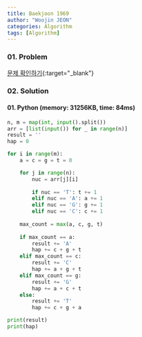 ```yaml
---
title: Baekjoon 1969
author: "Woojin JEON"
categories: Algorithm
tags: [Algorithm]
---
```


### 01. Problem

[문제 확인하기](https://www.acmicpc.net/problem/1969){:target="_blank"}

### 02. Solution

#### 01. Python (memory: 31256KB, time: 84ms)

```Python
n, m = map(int, input().split())
arr = [list(input()) for _ in range(n)]
result = ''
hap = 0

for i in range(m):
    a = c = g = t = 0

    for j in range(n):
        nuc = arr[j][i]
        
        if nuc == 'T': t += 1
        elif nuc == 'A': a += 1
        elif nuc == 'G': g += 1
        elif nuc == 'C': c += 1
    
    max_count = max(a, c, g, t)
    
    if max_count == a:
        result += 'A'
        hap += c + g + t
    elif max_count == c:
        result += 'C'
        hap += a + g + t
    elif max_count == g:
        result += 'G'
        hap += a + c + t
    else:
        result += 'T'
        hap += c + g + a

print(result)
print(hap)
```
